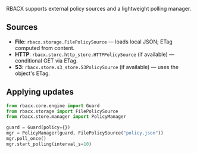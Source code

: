
RBACX supports external policy sources and a lightweight polling manager.

## Sources
- **File**: `rbacx.storage.FilePolicySource` — loads local JSON; ETag computed from content.
- **HTTP**: `rbacx.store.http_store.HTTPPolicySource` (if available) — conditional GET via ETag.
- **S3**: `rbacx.store.s3_store.S3PolicySource` (if available) — uses the object's ETag.

## Applying updates
```python
from rbacx.core.engine import Guard
from rbacx.storage import FilePolicySource
from rbacx.store.manager import PolicyManager

guard = Guard(policy={})
mgr = PolicyManager(guard, FilePolicySource("policy.json"))
mgr.poll_once()
mgr.start_polling(interval_s=10)
```
